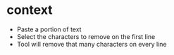 # context
- Paste a portion of text
- Select the characters to remove on the first line
- Tool will remove that many characters on every line